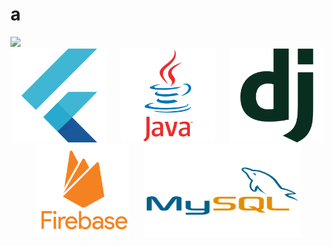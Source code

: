 <h1>a</h1>
 <a href="https://github.com/DenverCoder1/readme-typing-svg"><img src="https://readme-typing-svg.demolab.com?&font=monospace&color=abcdef&size=50&duration=2000&lines=Hey, I'm Victor!;I'm+a+FullStack+Developer;I'm+also+a+graduated+Software+Engineer!"/></a>
<div align="center">
<img src="https://github.com/devicons/devicon/blob/master/icons/flutter/flutter-original.svg" width="150" height="150"/> &nbsp;&nbsp;&nbsp;&nbsp;
<img src="https://github.com/devicons/devicon/blob/master/icons/java/java-original-wordmark.svg" width="150" height="150"/> &nbsp;&nbsp;&nbsp;&nbsp;
<img src="https://github.com/devicons/devicon/blob/master/icons/django/django-plain.svg" width="150" height="150"/> &nbsp;&nbsp;&nbsp;&nbsp;
<img src="https://github.com/devicons/devicon/blob/master/icons/firebase/firebase-plain-wordmark.svg" width="150" height="150"/> &nbsp;&nbsp;&nbsp;&nbsp;
<img src="https://github.com/devicons/devicon/blob/master/icons/mysql/mysql-original-wordmark.svg" width="250" height="150"/> &nbsp;&nbsp;&nbsp;&nbsp;
</div>
